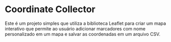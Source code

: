 # Coordinate Collector
Este é um projeto simples que utiliza a biblioteca Leaflet para criar um mapa interativo que permite ao usuário adicionar marcadores com nome personalizado em um mapa e salvar as coordenadas em um arquivo CSV.
